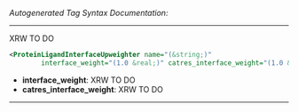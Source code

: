 <!-- THIS IS AN AUTOGENERATED FILE: Don't edit it directly, instead change the schema definition in the code itself. -->

_Autogenerated Tag Syntax Documentation:_

---
XRW TO DO

```xml
<ProteinLigandInterfaceUpweighter name="(&string;)"
        interface_weight="(1.0 &real;)" catres_interface_weight="(1.0 &real;)" />
```

-   **interface_weight**: XRW TO DO
-   **catres_interface_weight**: XRW TO DO

---
